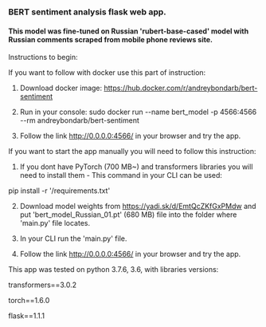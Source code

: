 ### BERT sentiment analysis flask web app. 

#### This model was fine-tuned on Russian 'rubert-base-cased' model with Russian comments scraped from mobile phone reviews site.

Instructions to begin:

If you want to follow with docker use this part of instruction:

1. Download docker image: https://hub.docker.com/r/andreybondarb/bert-sentiment

2. Run in your console: 
sudo docker run --name bert_model -p 4566:4566 --rm andreybondarb/bert-sentiment

3. Follow the link http://0.0.0.0:4566/ in your browser and try the app.

If you want to start the app manually you will need to follow this instruction:

1. If you dont have PyTorch (700 MB~) and transformers libraries you will need to install them - This command in your CLI can be used:

pip install -r '/requirements.txt'

2. Download model weights from https://yadi.sk/d/EmtQcZKfGxPMdw and put 'bert_model_Russian_01.pt' (680 MB) file into the folder where 'main.py' file locates.

3. In your CLI run the 'main.py' file.

4. Follow the link http://0.0.0.0:4566/ in your browser and try the app.

This app was tested on python 3.7.6, 3.6, with libraries versions:

transformers==3.0.2

torch==1.6.0

flask==1.1.1

